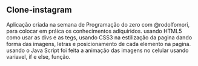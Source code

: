 ## Clone-instagram
Aplicação criada na semana de Programação do zero com @rodolfomori, para colocar em práica os conhecimentos adiquiridos.
usando HTML5 como usar as divs e as tegs,
usando CSS3 na estilização da pagina dando forma das imagens, letras e posicionamento de cada elemento na pagina.
usando o Java Script foi feita a animação das imagens no celular usando variavel, if e else, função.
